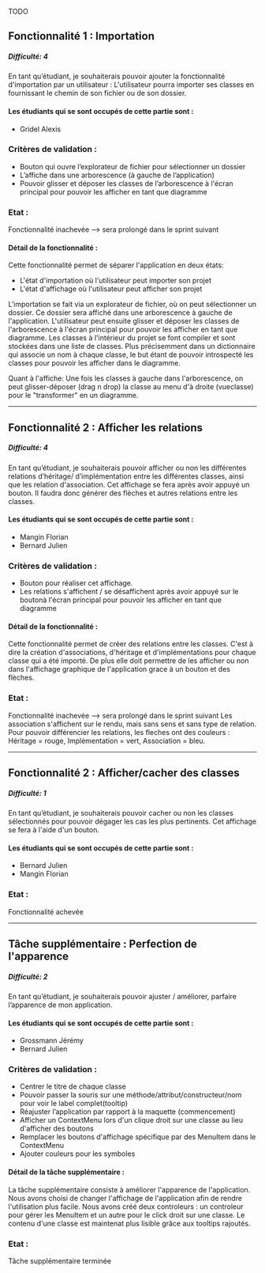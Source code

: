 TODO

## Fonctionnalité 1 : Importation
##### Difficulté: 4

En tant qu’étudiant, je souhaiterais pouvoir ajouter la fonctionnalité d'importation par un utilisateur :
L'utilisateur pourra importer ses classes en fournissant le chemin de son fichier ou de son dossier.


#### Les étudiants qui se sont occupés de cette partie sont :
- Gridel Alexis

### Critères de validation :
- Bouton qui ouvre l’explorateur de fichier pour sélectionner un dossier
- L’affiche dans une arborescence (à gauche de l’application)
- Pouvoir glisser et déposer les classes de l’arborescence à l'écran principal pour pouvoir les afficher en tant que diagramme

### Etat :
Fonctionnalité inachevée --> sera prolongé dans le sprint suivant

#### Détail de la fonctionnalité :
Cette fonctionnalité permet de séparer l'application en deux états:
- L'état d'importation où l'utilisateur peut importer son projet
- L'état d'affichage où l'utilisateur peut afficher son projet

L'importation se fait via un explorateur de fichier, où on peut sélectionner un dossier. Ce dossier sera affiché dans une arborescence à gauche de l'application. L'utilisateur peut ensuite glisser et déposer les classes de l'arborescence à l'écran principal pour pouvoir les afficher en tant que diagramme.
Les classes à l'intérieur du projet se font compiler et sont stockées dans une liste de classes.
Plus précisemment dans un dictionnaire qui associe un nom à chaque classe, le but étant de pouvoir introspecté les classes pour pouvoir les afficher dans le diagramme.

Quant à l'affiche:
Une fois les classes à gauche dans l'arborescence, on peut glisser-déposer (drag n drop) la classe au menu d'à droite (vueclasse) pour le "transformer" en un diagramme.

---
## Fonctionnalité 2 : Afficher les relations
##### Difficulté: 4

En tant qu’étudiant, je souhaiterais pouvoir afficher ou non les différentes relations d’héritage/ d’implémentation entre les différentes classes, ainsi que les relation d'association. Cet affichage se fera après avoir appuyé un bouton.
Il faudra donc générer des flèches et autres relations entre les classes.

#### Les étudiants qui se sont occupés de cette partie sont :
- Mangin Florian
- Bernard Julien

### Critères de validation :
- Bouton pour réaliser cet affichage. 
- Les relations s'affichent / se désaffichent après avoir appuyé sur le boutonà l'écran principal pour pouvoir les afficher en tant que diagramme

#### Détail de la fonctionnalité :
Cette fonctionnalité permet de créer des relations entre les classes.
C'est à dire la création d'associations, d'héritage et d'implémentations pour chaque classe qui a été importé. De plus elle doit permettre de les afficher ou non dans l'affichage graphique de l'application grace à un bouton et des flèches.

### Etat :
Fonctionnalité inachevée --> sera prolongé dans le sprint suivant
Les association s'affichent sur le rendu, mais sans sens et sans type de relation.
Pour pouvoir différencier les relations, les fleches ont des couleurs : Héritage = rouge, Implémentation = vert, Association = bleu.

---
## Fonctionnalité 2 : Afficher/cacher des classes
##### Difficulté: 1

En tant qu’étudiant, je souhaiterais pouvoir cacher ou non les classes sélectionnés pour pouvoir dégager les cas les plus pertinents. Cet affichage se fera à l'aide d'un bouton.

#### Les étudiants qui se sont occupés de cette partie sont :
- Bernard Julien
- Mangin Florian

### Etat :
Fonctionnalité achevée 

---
## Tâche supplémentaire : Perfection de l'apparence 
##### Difficulté: 2

En tant qu’étudiant, je souhaiterais pouvoir ajuster / améliorer, parfaire l’apparence de mon application.

#### Les étudiants qui se sont occupés de cette partie sont :
- Grossmann Jérémy
- Bernard Julien

### Critères de validation :
- Centrer le titre de chaque classe
- Pouvoir passer la souris sur une méthode/attribut/constructeur/nom pour voir le label complet(tooltip)
- Réajuster l’application par rapport à la maquette (commencement)
- Afficher un ContextMenu lors d'un clique droit sur une classe au lieu d'afficher des boutons 
- Remplacer les boutons d'affichage spécifique par des MenuItem dans le ContextMenu
- Ajouter couleurs pour les symboles

#### Détail de la tâche supplémentaire :
La tâche supplémentaire consiste à améliorer l'apparence de l'application.
Nous avons choisi de changer l'affichage de l'application afin de rendre l'utilisation plus facile.
Nous avons créé deux controleurs : un controleur pour gérer les MenuItem et un autre pour le click droit sur une classe.
Le contenu d'une classe est maintenat plus lisible grâce aux tooltips rajoutés.


### Etat :
Tâche supplémentaire terminée